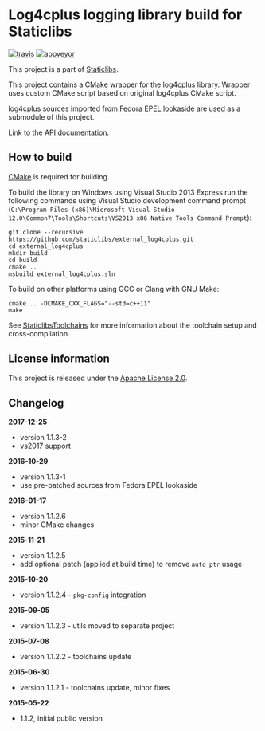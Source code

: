 Log4cplus logging library build for Staticlibs
==============================================

[![travis](https://travis-ci.org/staticlibs/external_log4cplus.svg?branch=master)](https://travis-ci.org/staticlibs/external_log4cplus)
[![appveyor](https://ci.appveyor.com/api/projects/status/github/staticlibs/external_log4cplus?svg=true)](https://ci.appveyor.com/project/staticlibs/external-log4cplus)

This project is a part of [Staticlibs](http://staticlibs.net/).

This project contains a CMake wrapper for the [log4cplus](https://github.com/log4cplus/log4cplus) library. 
Wrapper uses custom CMake script based on original log4cplus CMake script.

log4cplus sources imported from [Fedora EPEL lookaside](https://github.com/ojdkbuild/lookaside_log4cplus.git)
are used as a submodule of this project.

Link to the [API documentation](http://log4cplus.sourceforge.net/docs/html/).

How to build
------------

[CMake](http://cmake.org/) is required for building.

To build the library on Windows using Visual Studio 2013 Express run the following commands using
Visual Studio development command prompt 
(`C:\Program Files (x86)\Microsoft Visual Studio 12.0\Common7\Tools\Shortcuts\VS2013 x86 Native Tools Command Prompt`):

    git clone --recursive https://github.com/staticlibs/external_log4cplus.git
    cd external_log4cplus
    mkdir build
    cd build
    cmake ..
    msbuild external_log4cplus.sln

To build on other platforms using GCC or Clang with GNU Make:

    cmake .. -DCMAKE_CXX_FLAGS="--std=c++11"
    make

See [StaticlibsToolchains](https://github.com/staticlibs/wiki/wiki/StaticlibsToolchains) for 
more information about the toolchain setup and cross-compilation.

License information
-------------------

This project is released under the [Apache License 2.0](http://www.apache.org/licenses/LICENSE-2.0).

Changelog
---------

**2017-12-25**
 * version 1.1.3-2
 * vs2017 support

**2016-10-29**

 * version 1.1.3-1
 * use pre-patched sources from Fedora EPEL lookaside

**2016-01-17**

 * version 1.1.2.6
 * minor CMake changes

**2015-11-21**

 * version 1.1.2.5
 * add optional patch (applied at build time) to remove `auto_ptr` usage

**2015-10-20**

 * version 1.1.2.4 - `pkg-config` integration

**2015-09-05**

 * version 1.1.2.3 - utils moved to separate project

**2015-07-08**

 * version 1.1.2.2 - toolchains update

**2015-06-30**

 * version 1.1.2.1 - toolchains update, minor fixes

**2015-05-22**

 * 1.1.2, initial public version

